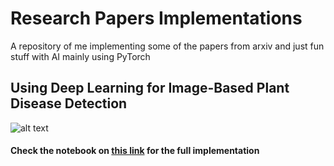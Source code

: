 # Research Papers Implementations
A repository of me implementing some of the papers from arxiv and just fun stuff with AI mainly using PyTorch

## Using Deep Learning for Image-Based Plant Disease Detection

![alt text](https://cdn-images-1.medium.com/max/1200/1*IbJF_6mRTMsG9gL0j8uz5Q.jpeg)

#### Check the notebook on [this link](https://github.com/styluna7/research_papers/tree/master/1604.03169) for the full implementation

